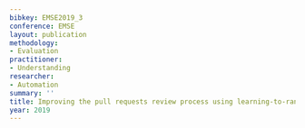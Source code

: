 ```yaml
---
bibkey: EMSE2019_3
conference: EMSE
layout: publication
methodology:
- Evaluation
practitioner:
- Understanding
researcher:
- Automation
summary: ''
title: Improving the pull requests review process using learning-to-rank algorithms
year: 2019
---
```

